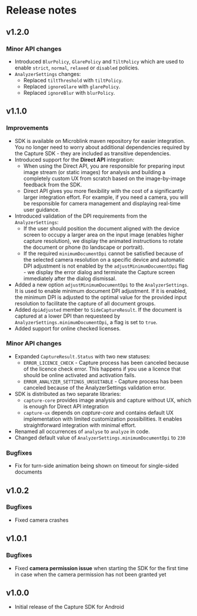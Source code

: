 # Release notes

## v1.2.0

### Minor API changes

- Introduced `BlurPolicy`, `GlarePolicy` and `TiltPolicy` which are used to enable `strict`, `normal`, `relaxed` or `disabled` policies.
- `AnalyzerSettings` changes:
    - Replaced `tiltThreshold` with `tiltPolicy`.
    - Replaced `ignoreGlare` with `glarePolicy`.
    - Replaced `ignoreBlur` with `blurPolicy`.

## v1.1.0

### Improvements

- SDK is available on Microblink maven repository for easier integration. You no longer need to worry about additional dependencies required by the Capture SDK - they are included as transitive dependencies.
- Introduced support for the **Direct API** integration: 
    - When using the Direct API, you are responsible for preparing input image stream (or static images) for analysis and building a completely custom UX from scratch based on the image-by-image feedback from the SDK.
    - Direct API gives you more flexibility with the cost of a significantly larger integration effort. For example, if you need a camera, you will be responsible for camera management and displaying real-time user guidance.
- Introduced validation of the DPI requirements from the `AnalyzerSettings`:
    - If the user should position the document aligned with the device screen to occupy a larger area on the input image (enables higher capture resolution), we display the animated instructions to rotate the document or phone (to landscape or portrait).
    - If the required `minimumDocumentDpi` cannot be satisfied because of the selected camera resolution on a specific device and automatic DPI adjustment is not enabled by the `adjustMinimumDocumentDpi` flag - we display the error dialog and terminate the Capture screen immediately after the dialog dismissal.
- Added a new option `adjustMinimumDocumentDpi` to the `AnalyzerSettings`. It is used to enable minimum document DPI adjustment. If it is enabled, the minimum DPI is adjusted to the optimal value for the provided input resolution to facilitate the capture of all document groups.
- Added `dpiAdjusted` member to `SideCaptureResult`. If the document is captured at a lower DPI than requesteed by `AnalyzerSettings.minimumDocumentDpi`, a flag is set to `true`.
- Added support for online checked licenses.

### Minor API changes

- Expanded `CaptureResult.Status` with two new statuses:
    - `ERROR_LICENCE_CHECK` - Capture process has been canceled because of the licence check error. This happens if you use a licence that should be online activated and activation fails.
    - `ERROR_ANALYZER_SETTINGS_UNSUITABLE` - Capture process has been canceled because of the AnalyzerSettings validation error.
- SDK is distributed as two separate libraries:
    - `capture-core` provides image analysis and capture without UX, which is enough for Direct API integration
    - `capture-ux` depends on *capture-core* and contains default UX implementation with limited customization possibilities. It enables straightforward integration with minimal effort.
- Renamed all occurrences of `analyse` to `analyze` in code.
- Changed default value of `AnalyzerSettings.minimumDocumentDpi` to `230`

### Bugfixes

 - Fix for turn-side animation being shown on timeout for single-sided documents

## v1.0.2

### Bugfixes

- Fixed camera crashes

## v1.0.1

### Bugfixes

- Fixed **camera permission issue** when starting the SDK for the first time in case when the camera permission has not been granted yet


## v1.0.0

- Initial release of the Capture SDK for Android